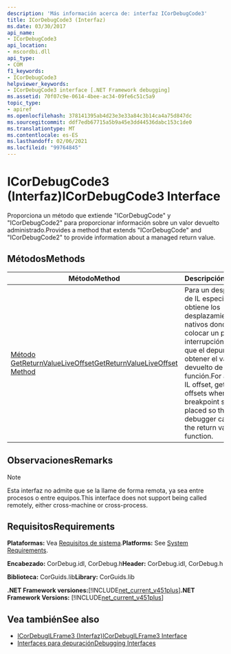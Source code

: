 ```yaml
---
description: 'Más información acerca de: interfaz ICorDebugCode3'
title: ICorDebugCode3 (Interfaz)
ms.date: 03/30/2017
api_name:
- ICorDebugCode3
api_location:
- mscordbi.dll
api_type:
- COM
f1_keywords:
- ICorDebugCode3
helpviewer_keywords:
- ICorDebugCode3 interface [.NET Framework debugging]
ms.assetid: 70f07c9e-0614-4bee-ac34-09fe6c51c5a9
topic_type:
- apiref
ms.openlocfilehash: 378141395ab4d23e3e33a84c3b14ca4a75d847dc
ms.sourcegitcommit: ddf7edb67715a5b9a45e3dd44536dabc153c1de0
ms.translationtype: MT
ms.contentlocale: es-ES
ms.lasthandoff: 02/06/2021
ms.locfileid: "99764845"
---
```

# <a name="icordebugcode3-interface"></a><span data-ttu-id="0c925-103">ICorDebugCode3 (Interfaz)</span><span class="sxs-lookup"><span data-stu-id="0c925-103">ICorDebugCode3 Interface</span></span>

<span data-ttu-id="0c925-104">Proporciona un método que extiende "ICorDebugCode" y "ICorDebugCode2" para proporcionar información sobre un valor devuelto administrado.</span><span class="sxs-lookup"><span data-stu-id="0c925-104">Provides a method that extends "ICorDebugCode" and "ICorDebugCode2" to provide information about a managed return value.</span></span>  
  
## <a name="methods"></a><span data-ttu-id="0c925-105">Métodos</span><span class="sxs-lookup"><span data-stu-id="0c925-105">Methods</span></span>  
  
|<span data-ttu-id="0c925-106">Método</span><span class="sxs-lookup"><span data-stu-id="0c925-106">Method</span></span>|<span data-ttu-id="0c925-107">Descripción</span><span class="sxs-lookup"><span data-stu-id="0c925-107">Description</span></span>|  
|------------|-----------------|  
|[<span data-ttu-id="0c925-108">Método GetReturnValueLiveOffset</span><span class="sxs-lookup"><span data-stu-id="0c925-108">GetReturnValueLiveOffset Method</span></span>](icordebugcode3-getreturnvalueliveoffset-method.md)|<span data-ttu-id="0c925-109">Para un desplazamiento de IL especificado, obtiene los desplazamientos nativos donde se debe colocar un punto de interrupción de modo que el depurador pueda obtener el valor devuelto de una función.</span><span class="sxs-lookup"><span data-stu-id="0c925-109">For a specified IL offset, gets the native offsets where a breakpoint should be placed so that the debugger can obtain the return value from a function.</span></span>|  
  
## <a name="remarks"></a><span data-ttu-id="0c925-110">Observaciones</span><span class="sxs-lookup"><span data-stu-id="0c925-110">Remarks</span></span>  
  
> [!NOTE]
> <span data-ttu-id="0c925-111">Esta interfaz no admite que se la llame de forma remota, ya sea entre procesos o entre equipos.</span><span class="sxs-lookup"><span data-stu-id="0c925-111">This interface does not support being called remotely, either cross-machine or cross-process.</span></span>  
  
## <a name="requirements"></a><span data-ttu-id="0c925-112">Requisitos</span><span class="sxs-lookup"><span data-stu-id="0c925-112">Requirements</span></span>  

 <span data-ttu-id="0c925-113">**Plataformas:** Vea [Requisitos de sistema](../../get-started/system-requirements.md).</span><span class="sxs-lookup"><span data-stu-id="0c925-113">**Platforms:** See [System Requirements](../../get-started/system-requirements.md).</span></span>  
  
 <span data-ttu-id="0c925-114">**Encabezado:** CorDebug.idl, CorDebug.h</span><span class="sxs-lookup"><span data-stu-id="0c925-114">**Header:** CorDebug.idl, CorDebug.h</span></span>  
  
 <span data-ttu-id="0c925-115">**Biblioteca:** CorGuids.lib</span><span class="sxs-lookup"><span data-stu-id="0c925-115">**Library:** CorGuids.lib</span></span>  
  
 <span data-ttu-id="0c925-116">**.NET Framework versiones:**[!INCLUDE[net_current_v451plus](../../../../includes/net-current-v451plus-md.md)]</span><span class="sxs-lookup"><span data-stu-id="0c925-116">**.NET Framework Versions:** [!INCLUDE[net_current_v451plus](../../../../includes/net-current-v451plus-md.md)]</span></span>  
  
## <a name="see-also"></a><span data-ttu-id="0c925-117">Vea también</span><span class="sxs-lookup"><span data-stu-id="0c925-117">See also</span></span>

- [<span data-ttu-id="0c925-118">ICorDebugILFrame3 (Interfaz)</span><span class="sxs-lookup"><span data-stu-id="0c925-118">ICorDebugILFrame3 Interface</span></span>](icordebugilframe3-interface.md)
- [<span data-ttu-id="0c925-119">Interfaces para depuración</span><span class="sxs-lookup"><span data-stu-id="0c925-119">Debugging Interfaces</span></span>](debugging-interfaces.md)

